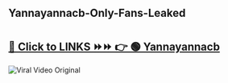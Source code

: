 
 ## Yannayannacb-Only-Fans-Leaked

# <h2><a href="https://clipsfans.com/Yannayannacb&ref=git">🔗 Click to LINKS ⏩⏩ 👉 🟢 Yannayannacb </a></h2>

<a href="https://clipsfans.com/Yannayannacb&ref=git" rel="nofollow" data-target="animated-image.originalLink"><img src="https://i.ibb.co.com/xMMVF88/686577567.gif" alt="Viral Video Original" style="max-width: 100%; display: inline-block;" data-target="animated-image.originalImage"></a>

